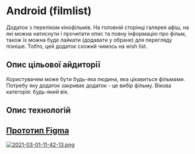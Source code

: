 # Android (filmlist)
Додаток з переліком кінофільмів. На головній сторінці галерея афіш, на які можна натиснути і прочитати опис та повну інформацію про фільм, також їх можна буде лайкати (додавати у обране) для перегляду пізніше. Тобто, цей додаток схожий чимось на wish list. 


## Опис цільової айдиторії
Користувачем може бути будь-яка людина, яка цікавиться фільмами. Потребу яку додаток закриває додаток - це вибір фільму.
Вікова категорія: будь-який вік.


## Опис технологій


## [Прототип Figma](https://www.figma.com/file/CzKze5URnojcfxwY5jRVWr/android_kinolist?node-id=0%3A1)
[![2021-03-01-11-42-13.png](https://i.postimg.cc/MpnC7Nnb/2021-03-01-11-42-13.png)](https://postimg.cc/5XMK1Pq6)

